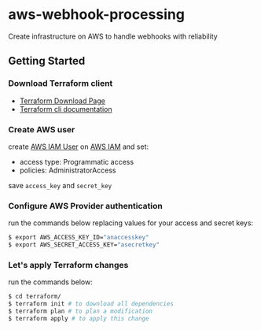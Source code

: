 # aws-webhook-processing
Create infrastructure on AWS to handle webhooks with reliability

## Getting Started

### Download Terraform client

- [Terraform Download Page](https://www.terraform.io/downloads.html)
- [Terraform cli documentation](https://www.terraform.io/docs/cli-index.html)

### Create AWS user

create [AWS IAM User](https://docs.aws.amazon.com/IAM/latest/UserGuide/id_users.html) on [AWS IAM](https://aws.amazon.com/pt/iam/) and set:

- access type: Programmatic access
- policies: AdministratorAccess

save `access_key` and `secret_key`


### Configure AWS Provider authentication

run the commands below replacing values for your access and secret keys:

```sh
$ export AWS_ACCESS_KEY_ID="anaccesskey"
$ export AWS_SECRET_ACCESS_KEY="asecretkey"
```

### Let's apply Terraform changes

run the commands below:

```sh
$ cd terraform/
$ terraform init # to download all dependencies
$ terraform plan # to plan a modification
$ terraform apply # to apply this change
```